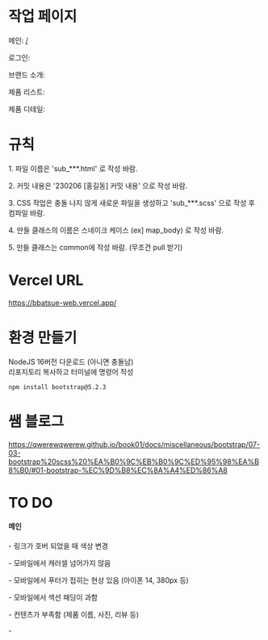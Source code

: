 # 작업 페이지
<p>메인: <a href="">/</a></p>
<p>로그인: <a href=""></a></p>
<p>브랜드 소개: <a href=""></a></p>
<p>제품 리스트: <a href=""></a></p>
<p>제품 디테일: <a href=""></a></p>

# 규칙
<p>1. 파일 이름은 'sub_***.html' 로 작성 바람.</p>
<p>2. 커밋 내용은 '230206 [홍길동] 커밋 내용' 으로 작성 바람.</p>
<p>3. CSS 작업은 충돌 나지 않게 새로운 파일을 생성하고 'sub_***.scss' 으로 작성 후 컴파일 바람.</p>
<p>4. 만들 클래스의 이름은 스네이크 케이스 (ex] map_body) 로 작성 바람.</P>
<p>5. 만들 클래스는 common에 작성 바람. (무조건 pull 받기)</P>

# Vercel URL
<a href="https://bbatsue-web.vercel.app/" target="_blank">https://bbatsue-web.vercel.app/</a>

# 환경 만들기
NodeJS 16버전 다운로드 (아니면 충돌남)   
리포지토리 복사하고 터미널에 명령어 작성
```
npm install bootstrap@5.2.3
```

# 쌤 블로그
<a href="https://qwerewqwerew.github.io/book01/docs/miscellaneous/bootstrap/07-03-bootstrap%20scss%20%EA%B0%9C%EB%B0%9C%ED%95%98%EA%B8%B0/#01-bootstrap-%EC%9D%B8%EC%8A%A4%ED%86%A8" target="blank">
https://qwerewqwerew.github.io/book01/docs/miscellaneous/bootstrap/07-03-bootstrap%20scss%20%EA%B0%9C%EB%B0%9C%ED%95%98%EA%B8%B0/#01-bootstrap-%EC%9D%B8%EC%8A%A4%ED%86%A8
</a>

# TO DO
<h4>메인</h4>
<p>- 링크가 호버 되었을 때 색상 변경      </p>
<p>- 모바일에서 캐러셀 넘어가지 않음      </p>
<p>- 모바일에서 푸터가 접히는 현상 있음 (아이폰 14, 380px 등)      </p>
<p>- 모바일에서 섹션 패딩이 과함      </p>
<p>- 컨텐츠가 부족함 (제품 이름, 사진, 리뷰 등)      </p>
<p>-

